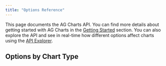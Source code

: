 ```yaml
---
title: "Options Reference"
---
```


This page documents the AG Charts API. You can find more details about getting started with AG Charts in the [Getting Started](/charts-getting-started/) section. You can also explore the API and see in real-time how different options affect charts using the [API Explorer](/charts-api-explorer/).

## Options by Chart Type

<tabs>
    <expandable-snippet label="Cartesian" interfaceName='AgCartesianChartOptions' overrideSrc="charts-api/api.json" breadcrumbs='["options"]'></expandable-snippet>
    <expandable-snippet label="Polar" interfaceName='AgPolarChartOptions' overrideSrc="charts-api/api.json" breadcrumbs='["options"]'></expandable-snippet>
    <expandable-snippet label="Hierarchy" interfaceName='AgHierarchyChartOptions' overrideSrc="charts-api/api.json" breadcrumbs='["options"]'></expandable-snippet>
</tabs>
